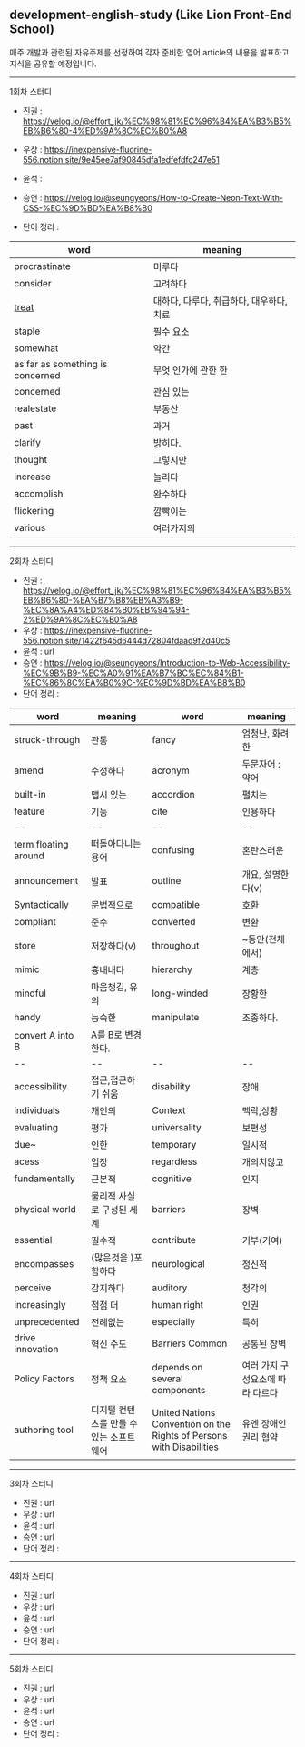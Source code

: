 ## development-english-study (Like Lion Front-End School)
매주 개발과 관련된 자유주제를 선정하여 각자 준비한 영어 article의 내용을 발표하고 지식을 공유할 예정입니다.

---
1회차 스터디
- 진권 : https://velog.io/@effort_jk/%EC%98%81%EC%96%B4%EA%B3%B5%EB%B6%80-4%ED%9A%8C%EC%B0%A8
- 우상 : https://inexpensive-fluorine-556.notion.site/9e45ee7af90845dfa1edfefdfc247e51
- 윤석 : 
- 승연 : https://velog.io/@seungyeons/How-to-Create-Neon-Text-With-CSS-%EC%9D%BD%EA%B8%B0

- 단어 정리 :

| word | meaning |
| -- | -- |
| procrastinate | 미루다 |
| consider | 고려하다 |
| [treat](https://engoo.co.kr/app/words/word/treat/zga0ELstQmCjlQAAAC9nAA) | 대하다, 다루다, 취급하다, 대우하다, 치료 |
| staple | 필수 요소 |
| somewhat | 약간 |
| as far as something is concerned | 무엇 인가에 관한 한 |
| concerned | 관심 있는 |
| realestate | 부동산 |
| past | 과거 |
| clarify | 밝히다. |
| thought | 그렇지만 |
| increase | 늘리다 |
| accomplish | 완수하다 |
| flickering | 깜빡이는 |
| various | 여러가지의 |

---
2회차 스터디
- 진권 : https://velog.io/@effort_jk/%EC%98%81%EC%96%B4%EA%B3%B5%EB%B6%80-%EA%B7%B8%EB%A3%B9-%EC%8A%A4%ED%84%B0%EB%94%94-2%ED%9A%8C%EC%B0%A8
- 우상 : https://inexpensive-fluorine-556.notion.site/1422f645d6444d72804fdaad9f2d40c5
- 윤석 : url
- 승연 : https://velog.io/@seungyeons/Introduction-to-Web-Accessibility-%EC%9B%B9-%EC%A0%91%EA%B7%BC%EC%84%B1-%EC%86%8C%EA%B0%9C-%EC%9D%BD%EA%B8%B0
- 단어 정리 :  

| word | meaning | word | meaning |
| -- | -- | -- | -- |
| struck-through | 관통 | fancy | 엄청난, 화려한 |
| amend | 수정하다 | acronym | 두문자어 : 약어 |
| built-in | 맵시 있는 | accordion | 펼치는 |
| feature | 기능 | cite | 인용하다 |
| -- | -- | -- | -- |
| term floating around | 떠돌아다니는 용어 | confusing | 혼란스러운 |
| announcement | 발표 | outline | 개요, 설명한다(v) |
| Syntactically | 문법적으로 | compatible | 호환 |
| compliant | 준수 | converted | 변환 |
| store | 저장하다(v) | throughout | ~동안(전체에서) |
| mimic | 흉내내다 | hierarchy | 계층 |
| mindful | 마음챙김, 유의 | long-winded | 장황한 |
| handy | 능숙한 | manipulate | 조종하다. |
| convert A into B | A를 B로 변경한다. |
| -- | -- | -- | -- |
| accessibility | 접근,접근하기 쉬움 | disability | 장애 |
| individuals | 개인의 | Context | 맥락,상황 |
| evaluating | 평가 | universality | 보편성 |
| due~ | 인한 | temporary | 일시적 |
| acess | 입장 | regardless | 개의치않고 |
| fundamentally | 근본적 | cognitive | 인지 |
| physical world | 물리적 사실로 구성된 세계 | barriers | 장벽 |
| essential | 필수적 | contribute | 기부(기여) |
| encompasses | (많은것을 )포함하다 | neurological  | 정신적 |
| perceive | 감지하다 | auditory | 청각의 |
| increasingly | 점점 더 | human right | 인권 |
| unprecedented | 전례없는 | especially | 특히 |
| drive innovation | 혁신 주도 | Barriers Common | 공통된 장벽 |
| Policy Factors | 정책 요소 | depends on several components | 여러 가지 구성요소에 따라 다르다 |
| authoring tool | 디지털 컨텐츠를 만들 수 있는 소프트웨어 | United Nations Convention on the Rights of Persons with Disabilities | 유엔 장애인 권리 협약 |
 





---
3회차 스터디
- 진권 : url
- 우상 : url
- 윤석 : url
- 승연 : url
- 단어 정리 :  
---
4회차 스터디
- 진권 : url
- 우상 : url
- 윤석 : url
- 승연 : url
- 단어 정리 :  
---
5회차 스터디
- 진권 : url
- 우상 : url
- 윤석 : url
- 승연 : url
- 단어 정리 :  

